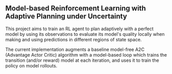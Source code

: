 ## Model-based Reinforcement Learning with Adaptive Planning under Uncertainty

This project aims to train an RL agent to plan adaptively with a perfect model by using its observations to evaluate its model's quality locally when making and using predictions in different regions of state space.

The current implementation augments a baseline model-free A2C (Advantage Actor Critic) algorithm with a model-based loop which trains the transition (and/or reward) model at each iteration, and uses it to train the policy on model rollouts.
